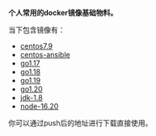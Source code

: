 
**个人常用的docker镜像基础物料。**

当下包含镜像有：

- [centos7.9](./base/centos-7.9/build.sh)
- [centos-ansible](./base/centos-ansible/build.sh)
- [go1.17](./base/go1.17/build.sh)
- [go1.18](./base/go1.18/build.sh)
- [go1.19](./base/go1.19/build.sh)
- [go1.20](./base/go1.20/build.sh)
- [jdk-1.8](./base/jdk-1.8/build.sh)
- [node-16.20](./base/node-16.20/build.sh)

你可以通过push后的地址进行下载直接使用。